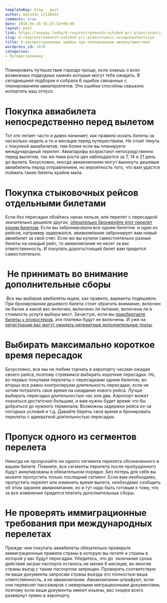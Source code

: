 ```yaml
---
templateKey: blog - post
author: matv33v_c21184dv
comments: true
date: 2016-04-28 05:25:52+00:00
layout: post
link: https://anyway.today/6-rasprostranennih-oshibok-pri-planirovanii-aviaputeshestviya/
slug: 6-rasprostranennih-oshibok-pri-planirovanii-aviaputeshestviya
title: 6 распространенных ошибок при планировании авиапутешествия
wordpress_id: 1678
categories:
- Путешественнику
---
```


Планировать путешествие гораздо проще, если знаешь о всех возможных подводных камнях которые могут тебя ожидать. В сегодняшней подборке я собрала 6 ошибок связанных с планированием авиаперелетов. Эти ошибки способны серьезно испортить ваш отпуск.




<!-- more -->





# Покупка авиабилета непосредственно перед вылетом




Тот кто летает часто и давно начинает, как правило искать билеты за несколько недель а то и месяцев перед путешествием. Не стоит тянуть с покупкой авиабилетов, тем более если вы планируете международный перелет. Авиатарифы возрастают непосредственно перед вылетом, так же пики роста цен наблюдаются за 7, 14 и 21 день до вылета. Безусловно, иногда авиакомпании могут выкинуть дешевые авиабилеты перед отправлением, но вероятность того, что вам удастся поймать такие билеты крайне мала.





# Покупка стыковочных рейсов отдельными билетами




Если без пересадки обойтись никак нельзя, или перелет с пересадкой значительно дешевле других, [обязательно бронируйте этот перелет одним билетом](https://anyway.today/chto-delat-esli-vi-opozdali-na-stikovochnii-reis/). Если вы забронировали все одним билетом  и один из рейсов, например задержался, авиакомпания забронирует вам новый авиабилет за свой счет. Если же вы купили самостоятельно разные билеты на каждый рейс, то авиакомпания не несет за вас ответственность. И покупать дорогостоящий билет вам придется самостоятельно.





#  Не принимать во внимание дополнительные сборы




 Все мы выбирая авибилеты ищем, как правило, варианты подешевле. При бронировании дешевого билета стоит обратить внимание, включен ли багаж и какой вес включен, включено ли питание, включена ли в стоимость услуга выбора мест. Зачастую, если вы [приобретаете билеты у лоукостеров](https://anyway.today/kak-ne-pereplatit-pokupaya-aviabilet-u-lowcostera/), эти платежи будут не включены. И уже на[ регистрации вас могут ожидать неприятные дополнительные траты](https://anyway.today/kak-mi-letali-c-loukosterami/).





# Выбирать максимально короткое время пересадок




Безусловно, все мы не любим торчать в аэропорту часами ожидая своего рейса, поэтому стремимся выбирать короткие пересадки. Но, во первых покупаем перелеты с пересадками одним билетом, во вторых все равно контролируем длительность пересадки, если не хотим потратить свое время на ожидание нового рейса. Лучше выбирать пересадки длительностью час или два. Аэропорт может оказаться достаточно большим, и вам нужно будет время что бы добраться до нужного терминала. Возможны задержки рейса из-за погодных условий и т.д. Давайте беречь свое время и бронировать перелеты с адекватной длительностью пересадки.





# Пропуск одного из сегментов перелета




Никогда не пропускайте ни одного сегмента перелета обозначенного в вашем билете. Помните, все сегменты перелета после пропущенного будут аннулированы в обязательном порядке. Без потерь для себя вы можете пропустить только последний сегмент. Если вам необходимо, пропустить перелет или изменить время вылета, необходимо сообщить об этом заранее авиакомпании, но и тут надо быть готовым к тому, что за все изменения придется платить дополнительные сборы.





# Не проверять иммиграционные требования при международных перелетах




Прежде чем покупать авиабилеты обязательно проверьте иммиграционные правила страны в которую вы летите и страны в которой у вас будут пересадки. Убедитесь, что до  окончания срока действия загран паспорта осталось не менее 6 месяцев, во многие страны въезд с таким паспортом запрещен. Проверить соответствую ли ваши документы запросам страны въезда это полностью ваша ответственность, а не авиакомпании. Авиакомпании штрафуют, если они перевозят пассажиров с неверными миграционными документами, поэтому если ваши документы имеют изъяны, вас скорее всего развернут прямо в аэропорту.

